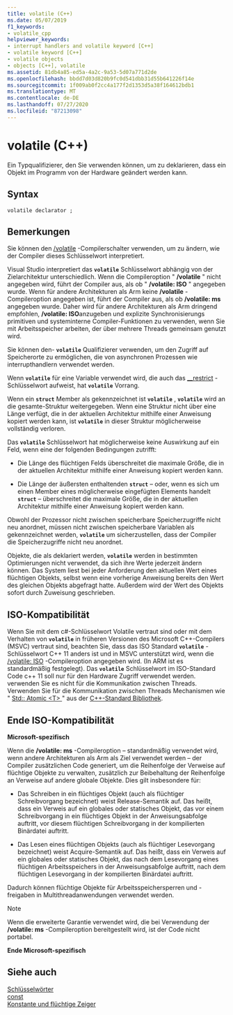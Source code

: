 ```yaml
---
title: volatile (C++)
ms.date: 05/07/2019
f1_keywords:
- volatile_cpp
helpviewer_keywords:
- interrupt handlers and volatile keyword [C++]
- volatile keyword [C++]
- volatile objects
- objects [C++], volatile
ms.assetid: 81db4a85-ed5a-4a2c-9a53-5d07a771d2de
ms.openlocfilehash: bbdd7d03d820b9fc0d541dbb31d55b641226f14e
ms.sourcegitcommit: 1f009ab0f2cc4a177f2d1353d5a38f164612bdb1
ms.translationtype: MT
ms.contentlocale: de-DE
ms.lasthandoff: 07/27/2020
ms.locfileid: "87213098"
---
```

# <a name="volatile-c"></a>volatile (C++)

Ein Typqualifizierer, den Sie verwenden können, um zu deklarieren, dass ein Objekt im Programm von der Hardware geändert werden kann.

## <a name="syntax"></a>Syntax

```
volatile declarator ;
```

## <a name="remarks"></a>Bemerkungen

Sie können den [/volatile](../build/reference/volatile-volatile-keyword-interpretation.md) -Compilerschalter verwenden, um zu ändern, wie der Compiler dieses Schlüsselwort interpretiert.

Visual Studio interpretiert das **`volatile`** Schlüsselwort abhängig von der Zielarchitektur unterschiedlich. Wenn die Compileroption " **/volatile** " nicht angegeben wird, führt der Compiler aus, als ob " **/volatile: ISO** " angegeben wurde. Wenn für andere Architekturen als Arm keine **/volatile** -Compileroption angegeben ist, führt der Compiler aus, als ob **/volatile: ms** angegeben wurde. Daher wird für andere Architekturen als Arm dringend empfohlen, **/volatile: ISO**anzugeben und explizite Synchronisierungs primitiven und systeminterne Compiler-Funktionen zu verwenden, wenn Sie mit Arbeitsspeicher arbeiten, der über mehrere Threads gemeinsam genutzt wird.

Sie können den- **`volatile`** Qualifizierer verwenden, um den Zugriff auf Speicherorte zu ermöglichen, die von asynchronen Prozessen wie interrupthandlern verwendet werden.

Wenn **`volatile`** für eine Variable verwendet wird, die auch das [__restrict](../cpp/extension-restrict.md) -Schlüsselwort aufweist, hat **`volatile`** Vorrang.

Wenn ein **`struct`** Member als gekennzeichnet ist **`volatile`** , **`volatile`** wird an die gesamte-Struktur weitergegeben. Wenn eine Struktur nicht über eine Länge verfügt, die in der aktuellen Architektur mithilfe einer Anweisung kopiert werden kann, ist **`volatile`** in dieser Struktur möglicherweise vollständig verloren.

Das **`volatile`** Schlüsselwort hat möglicherweise keine Auswirkung auf ein Feld, wenn eine der folgenden Bedingungen zutrifft:

- Die Länge des flüchtigen Felds überschreitet die maximale Größe, die in der aktuellen Architektur mithilfe einer Anweisung kopiert werden kann.

- Die Länge der äußersten enthaltenden **`struct`** – oder, wenn es sich um einen Member eines möglicherweise eingefügten Elements handelt **`struct`** – überschreitet die maximale Größe, die in der aktuellen Architektur mithilfe einer Anweisung kopiert werden kann.

Obwohl der Prozessor nicht zwischen speicherbare Speicherzugriffe nicht neu anordnet, müssen nicht zwischen speicherbare Variablen als gekennzeichnet werden, **`volatile`** um sicherzustellen, dass der Compiler die Speicherzugriffe nicht neu anordnet.

Objekte, die als deklariert werden, **`volatile`** werden in bestimmten Optimierungen nicht verwendet, da sich ihre Werte jederzeit ändern können.  Das System liest bei jeder Anforderung den aktuellen Wert eines flüchtigen Objekts, selbst wenn eine vorherige Anweisung bereits den Wert des gleichen Objekts abgefragt hatte.  Außerdem wird der Wert des Objekts sofort durch Zuweisung geschrieben.

## <a name="iso-compliant"></a>ISO-Kompatibilität

Wenn Sie mit dem c#-Schlüsselwort Volatile vertraut sind oder mit dem Verhalten von **`volatile`** in früheren Versionen des Microsoft C++-Compilers (MSVC) vertraut sind, beachten Sie, dass das ISO Standard **`volatile`** -Schlüsselwort C++ 11 anders ist und in MSVC unterstützt wird, wenn die [/volatile: ISO](../build/reference/volatile-volatile-keyword-interpretation.md) -Compileroption angegeben wird. (In ARM ist es standardmäßig festgelegt). Das **`volatile`** Schlüsselwort im ISO-Standard Code c++ 11 soll nur für den Hardware Zugriff verwendet werden. verwenden Sie es nicht für die Kommunikation zwischen Threads. Verwenden Sie für die Kommunikation zwischen Threads Mechanismen wie " [Std:: Atomic \<T> ](../standard-library/atomic.md) " aus der [C++-Standard Bibliothek](../standard-library/cpp-standard-library-reference.md).

## <a name="end-of-iso-compliant"></a>Ende ISO-Kompatibilität

**Microsoft-spezifisch**

Wenn die **/volatile: ms** -Compileroption – standardmäßig verwendet wird, wenn andere Architekturen als Arm als Ziel verwendet werden – der Compiler zusätzlichen Code generiert, um die Reihenfolge der Verweise auf flüchtige Objekte zu verwalten, zusätzlich zur Beibehaltung der Reihenfolge an Verweise auf andere globale Objekte. Dies gilt insbesondere für:

- Das Schreiben in ein flüchtiges Objekt (auch als flüchtiger Schreibvorgang bezeichnet) weist Release-Semantik auf. Das heißt, dass ein Verweis auf ein globales oder statisches Objekt, das vor einem Schreibvorgang in ein flüchtiges Objekt in der Anweisungsabfolge auftritt, vor diesem flüchtigen Schreibvorgang in der kompilierten Binärdatei auftritt.

- Das Lesen eines flüchtigen Objekts (auch als flüchtiger Lesevorgang bezeichnet) weist Acquire-Semantik auf. Das heißt, dass ein Verweis auf ein globales oder statisches Objekt, das nach dem Lesevorgang eines flüchtigen Arbeitsspeichers in der Anweisungsabfolge auftritt, nach dem flüchtigen Lesevorgang in der kompilierten Binärdatei auftritt.

Dadurch können flüchtige Objekte für Arbeitsspeichersperren und -freigaben in Multithreadanwendungen verwendet werden.

> [!NOTE]
> Wenn die erweiterte Garantie verwendet wird, die bei Verwendung der **/volatile: ms** -Compileroption bereitgestellt wird, ist der Code nicht portabel.

**Ende Microsoft-spezifisch**

## <a name="see-also"></a>Siehe auch

[Schlüsselwörter](../cpp/keywords-cpp.md)<br/>
[const](../cpp/const-cpp.md)<br/>
[Konstante und flüchtige Zeiger](../cpp/const-and-volatile-pointers.md)
